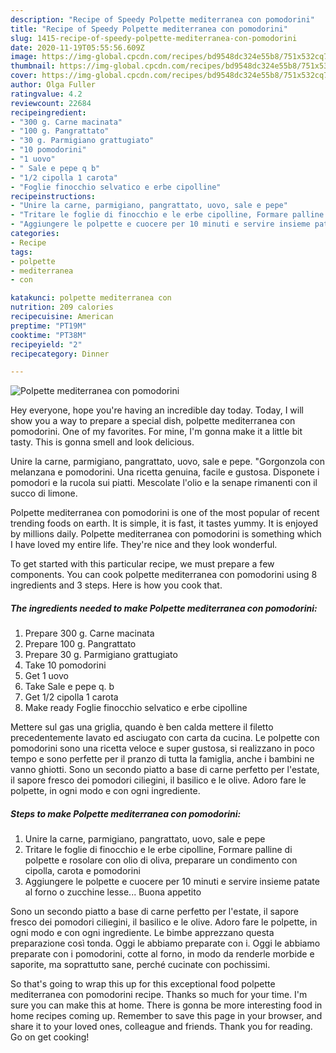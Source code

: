 ```yaml
---
description: "Recipe of Speedy Polpette mediterranea con pomodorini"
title: "Recipe of Speedy Polpette mediterranea con pomodorini"
slug: 1415-recipe-of-speedy-polpette-mediterranea-con-pomodorini
date: 2020-11-19T05:55:56.609Z
image: https://img-global.cpcdn.com/recipes/bd9548dc324e55b8/751x532cq70/polpette-mediterranea-con-pomodorini-recipe-main-photo.jpg
thumbnail: https://img-global.cpcdn.com/recipes/bd9548dc324e55b8/751x532cq70/polpette-mediterranea-con-pomodorini-recipe-main-photo.jpg
cover: https://img-global.cpcdn.com/recipes/bd9548dc324e55b8/751x532cq70/polpette-mediterranea-con-pomodorini-recipe-main-photo.jpg
author: Olga Fuller
ratingvalue: 4.2
reviewcount: 22684
recipeingredient:
- "300 g. Carne macinata"
- "100 g. Pangrattato"
- "30 g. Parmigiano grattugiato"
- "10 pomodorini"
- "1 uovo"
- " Sale e pepe q b"
- "1/2 cipolla 1 carota"
- "Foglie finocchio selvatico e erbe cipolline"
recipeinstructions:
- "Unire la carne, parmigiano, pangrattato, uovo, sale e pepe"
- "Tritare le foglie di finocchio e le erbe cipolline, Formare palline di polpette e rosolare con olio di oliva, preparare un condimento con cipolla, carota e pomodorini"
- "Aggiungere le polpette e cuocere per 10 minuti e servire insieme patate al forno o zucchine lesse... Buona appetito"
categories:
- Recipe
tags:
- polpette
- mediterranea
- con

katakunci: polpette mediterranea con 
nutrition: 209 calories
recipecuisine: American
preptime: "PT19M"
cooktime: "PT38M"
recipeyield: "2"
recipecategory: Dinner

---
```



![Polpette mediterranea con pomodorini](https://img-global.cpcdn.com/recipes/bd9548dc324e55b8/751x532cq70/polpette-mediterranea-con-pomodorini-recipe-main-photo.jpg)

Hey everyone, hope you're having an incredible day today. Today, I will show you a way to prepare a special dish, polpette mediterranea con pomodorini. One of my favorites. For mine, I'm gonna make it a little bit tasty. This is gonna smell and look delicious.

Unire la carne, parmigiano, pangrattato, uovo, sale e pepe. &#34;Gorgonzola con melanzana e pomodorini. Una ricetta genuina, facile e gustosa. Disponete i pomodori e la rucola sui piatti. Mescolate l&#39;olio e la senape rimanenti con il succo di limone.

Polpette mediterranea con pomodorini is one of the most popular of recent trending foods on earth. It is simple, it is fast, it tastes yummy. It is enjoyed by millions daily. Polpette mediterranea con pomodorini is something which I have loved my entire life. They're nice and they look wonderful.


To get started with this particular recipe, we must prepare a few components. You can cook polpette mediterranea con pomodorini using 8 ingredients and 3 steps. Here is how you cook that.

<!--inarticleads1-->

##### The ingredients needed to make Polpette mediterranea con pomodorini:

1. Prepare 300 g. Carne macinata
1. Prepare 100 g. Pangrattato
1. Prepare 30 g. Parmigiano grattugiato
1. Take 10 pomodorini
1. Get 1 uovo
1. Take  Sale e pepe q. b
1. Get 1/2 cipolla 1 carota
1. Make ready Foglie finocchio selvatico e erbe cipolline


Mettere sul gas una griglia, quando è ben calda mettere il filetto precedentemente lavato ed asciugato con carta da cucina. Le polpette con pomodorini sono una ricetta veloce e super gustosa, si realizzano in poco tempo e sono perfette per il pranzo di tutta la famiglia, anche i bambini ne vanno ghiotti. Sono un secondo piatto a base di carne perfetto per l&#39;estate, il sapore fresco dei pomodori ciliegini, il basilico e le olive. Adoro fare le polpette, in ogni modo e con ogni ingrediente. 

<!--inarticleads2-->

##### Steps to make Polpette mediterranea con pomodorini:

1. Unire la carne, parmigiano, pangrattato, uovo, sale e pepe
1. Tritare le foglie di finocchio e le erbe cipolline, Formare palline di polpette e rosolare con olio di oliva, preparare un condimento con cipolla, carota e pomodorini
1. Aggiungere le polpette e cuocere per 10 minuti e servire insieme patate al forno o zucchine lesse... Buona appetito


Sono un secondo piatto a base di carne perfetto per l&#39;estate, il sapore fresco dei pomodori ciliegini, il basilico e le olive. Adoro fare le polpette, in ogni modo e con ogni ingrediente. Le bimbe apprezzano questa preparazione così tonda. Oggi le abbiamo preparate con i. Oggi le abbiamo preparate con i pomodorini, cotte al forno, in modo da renderle morbide e saporite, ma soprattutto sane, perché cucinate con pochissimi. 

So that's going to wrap this up for this exceptional food polpette mediterranea con pomodorini recipe. Thanks so much for your time. I'm sure you can make this at home. There is gonna be more interesting food in home recipes coming up. Remember to save this page in your browser, and share it to your loved ones, colleague and friends. Thank you for reading. Go on get cooking!
